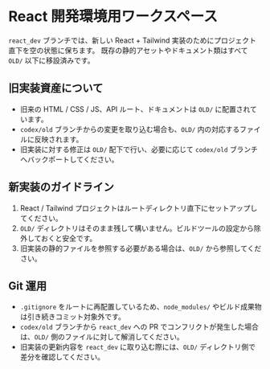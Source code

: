 # React 開発環境用ワークスペース

`react_dev` ブランチでは、新しい React + Tailwind 実装のためにプロジェクト直下を空の状態に保ちます。
既存の静的アセットやドキュメント類はすべて `OLD/` 以下に移設済みです。

## 旧実装資産について

- 旧来の HTML / CSS / JS、API ルート、ドキュメントは `OLD/` に配置されています。
- `codex/old` ブランチからの変更を取り込む場合も、`OLD/` 内の対応するファイルに反映されます。
- 旧実装に対する修正は `OLD/` 配下で行い、必要に応じて `codex/old` ブランチへバックポートしてください。

## 新実装のガイドライン

1. React / Tailwind プロジェクトはルートディレクトリ直下にセットアップしてください。
2. `OLD/` ディレクトリはそのまま残して構いません。ビルドツールの設定から除外しておくと安全です。
3. 旧実装の静的ファイルを参照する必要がある場合は、`OLD/` から参照してください。

## Git 運用

- `.gitignore` をルートに再配置しているため、`node_modules/` やビルド成果物は引き続きコミット対象外です。
- `codex/old` ブランチから `react_dev` への PR でコンフリクトが発生した場合は、`OLD/` 側のファイルに対して解消してください。
- 旧実装の更新内容を `react_dev` に取り込む際には、`OLD/` ディレクトリ側で差分を確認してください。
